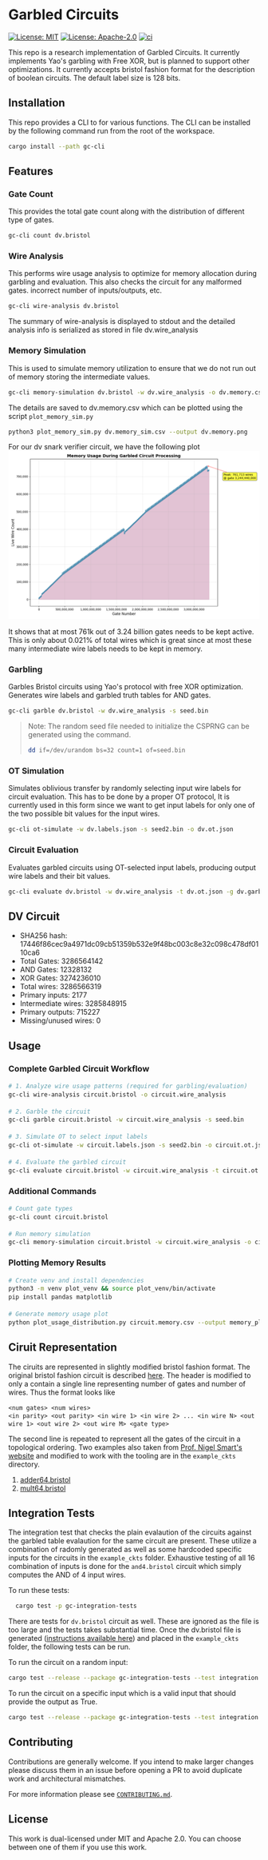 # Garbled Circuits

[![License: MIT](https://img.shields.io/badge/License-MIT-blue.svg)](https://opensource.org/licenses/MIT)
[![License: Apache-2.0](https://img.shields.io/badge/License-Apache-blue.svg)](https://opensource.org/licenses/apache-2-0)
[![ci](https://github.com/alpenlabs/garbled-circuits/actions/workflows/lint.yml/badge.svg?event=push)](https://github.com/alpenlabs/garbled-circuits/actions)

This repo is a research implementation of Garbled Circuits. It currently implements Yao's garbling with Free XOR, but is planned to support other optimizations. It currently accepts bristol fashion format for the description of boolean circuits. The default label size is 128 bits.

## Installation

This repo provides a CLI to for various functions. The CLI can be installed by the following command run from the root of the workspace.

```bash
cargo install --path gc-cli
```

## Features

### Gate Count

  This provides the total gate count along with the distribution of different type of gates.

  ```bash
  gc-cli count dv.bristol
  ```

### Wire Analysis

  This performs wire usage analysis to optimize for memory allocation during garbling and evaluation. This also checks the circuit for any malformed gates. incorrect number of inputs/outputs, etc.
  
  ```bash
  gc-cli wire-analysis dv.bristol
  ```

  The summary of wire-analysis is displayed to stdout and the detailed analysis info is serialized as stored in file dv.wire_analysis

### Memory Simulation

  This is used to simulate memory utilization to ensure that we do not run out of memory storing the intermediate values.

  ```bash
  gc-cli memory-simulation dv.bristol -w dv.wire_analysis -o dv.memory.csv
  ```

  The details are saved to dv.memory.csv which can be plotted using the script `plot_memory_sim.py`

  ```bash
  python3 plot_memory_sim.py dv.memory_sim.csv --output dv.memory.png
  ```

For our dv snark verifier circuit, we have the following plot
![alt text](images/dv-memory-sim.png)

It shows that at most 761k out of 3.24 billion gates needs to be kept active. This is only about 0.021% of total wires which is great since at most these many intermediate wire labels needs to be kept in memory.

### Garbling

  Garbles Bristol circuits using Yao's protocol with free XOR optimization. Generates wire labels and garbled truth tables for AND gates.

  ```bash
  gc-cli garble dv.bristol -w dv.wire_analysis -s seed.bin
  ```

  > Note: The random seed file needed to initialize the CSPRNG can be generated using the command.
  >
  > ```bash
  > dd if=/dev/urandom bs=32 count=1 of=seed.bin
  > ```

### OT Simulation

  Simulates oblivious transfer by randomly selecting input wire labels for circuit evaluation.
  This has to be done by a proper OT protocol, It is currently used in this form since we want to get input labels for only one of the two possible bit values for the input wires.

  ```bash
  gc-cli ot-simulate -w dv.labels.json -s seed2.bin -o dv.ot.json
  ```

### Circuit Evaluation

  Evaluates garbled circuits using OT-selected input labels, producing output wire labels and their bit values.

  ```bash
  gc-cli evaluate dv.bristol -w dv.wire_analysis -t dv.ot.json -g dv.garbled
  ```

## DV Circuit

- SHA256 hash: 17446f86cec9a4971dc09cb51359b532e9f48bc003c8e32c098c478df0110ca6
- Total Gates: 3286564142
- AND Gates: 12328132
- XOR Gates: 3274236010
- Total wires: 3286566319
- Primary inputs: 2177
- Intermediate wires: 3285848915
- Primary outputs: 715227
- Missing/unused wires: 0

## Usage

### Complete Garbled Circuit Workflow

```bash
# 1. Analyze wire usage patterns (required for garbling/evaluation)
gc-cli wire-analysis circuit.bristol -o circuit.wire_analysis

# 2. Garble the circuit
gc-cli garble circuit.bristol -w circuit.wire_analysis -s seed.bin

# 3. Simulate OT to select input labels  
gc-cli ot-simulate -w circuit.labels.json -s seed2.bin -o circuit.ot.json

# 4. Evaluate the garbled circuit
gc-cli evaluate circuit.bristol -w circuit.wire_analysis -t circuit.ot.json -g circuit.garbled -o circuit.eval.json
```

### Additional Commands

```bash
# Count gate types
gc-cli count circuit.bristol

# Run memory simulation
gc-cli memory-simulation circuit.bristol -w circuit.wire_analysis -o circuit.memory_sim.csv
```

### Plotting Memory Results

```bash
# Create venv and install dependencies
python3 -m venv plot_venv && source plot_venv/bin/activate
pip install pandas matplotlib

# Generate memory usage plot
python plot_usage_distribution.py circuit.memory.csv --output memory_plot.png
```

## Ciruit Representation

The ciruits are represented in slightly modified bristol fashion format. The original bristol fashion circuit is described [here](https://nigelsmart.github.io/MPC-Circuits/).
The header is modified to only a contain a single line representing number of gates and number of wires. Thus the format looks like

```bristol
<num gates> <num wires>
<in parity> <out parity> <in wire 1> <in wire 2> ... <in wire N> <out wire 1> <out wire 2> <out wire M> <gate type>
```

The second line is repeated to represent all the gates of the circuit in a topological ordering. Two examples also taken from [Prof. Nigel Smart's website](https://nigelsmart.github.io/MPC-Circuits/) and modified to work with the tooling are in the
`example_ckts` directory.

1. [adder64.bristol](https://nigelsmart.github.io/MPC-Circuits/adder64.txt)
2. [mult64.bristol](https://nigelsmart.github.io/MPC-Circuits/mult64.txt)

## Integration Tests

The integration test that checks the plain evalaution of the circuits against the garbled table evalaution for the same circuit are present. These utilize a combination of radomly generated as well as some hardcoded specific inputs for the circuits in the `example_ckts` folder. Exhaustive testing of all 16 combination of inputs is done for the `and4.bristol` circuit which simply computes the AND of 4 input wires.

To run these tests:

```bash
  cargo test -p gc-integration-tests
```

There are tests for `dv.bristol` circuit as well. These are ignored as the file is too large and the tests takes substantial time. Once the dv.bristol file is generated ([instructions available here](https://github.com/alpenlabs/dv-pari-circuit)) and placed in the `example_ckts` folder, the following tests can be run.

To run the circuit on a random input:

```bash
cargo test --release --package gc-integration-tests --test integration -- test_dv_random --exact --show-output --ignored 
```

To run the circuit on a specific input which is a valid input that should provide the output as True.

```bash
cargo test --release --package gc-integration-tests --test integration -- test_dv_specific --exact --show-output --ignored 
```

## Contributing

Contributions are generally welcome.
If you intend to make larger changes please discuss them in an issue
before opening a PR to avoid duplicate work and architectural mismatches.

For more information please see [`CONTRIBUTING.md`](/CONTRIBUTING.md).

## License

This work is dual-licensed under MIT and Apache 2.0.
You can choose between one of them if you use this work.
